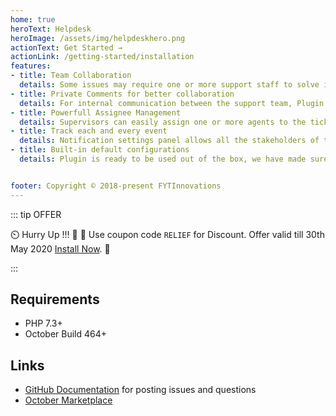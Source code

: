 ```yaml
---
home: true
heroText: Helpdesk
heroImage: /assets/img/helpdeskhero.png
actionText: Get Started →
actionLink: /getting-started/installation
features:
- title: Team Collaboration
  details: Some issues may require one or more support staff to solve it. Plugin allows you to assign more than one assignee to a ticket. The combined effort for closing a ticet is reflected on the dashboard under both the assignees.
- title: Private Comments for better collaboration
  details: For internal communication between the support team, Plugin allows you to post a private comment on the ticket.
- title: Powerfull Assignee Management
  details: Supervisors can easily assign one or more agents to the ticket. Agents can easily collaborate and resolve high priority tickets which needs to be addressed immediately.
- title: Track each and every event
  details: Notification settings panel allows all the stakeholders of the ticket to be  notified on various events such as ticket creation, comment on the ticket, private comments, change of status and many more !
- title: Built-in default configurations
  details: Plugin is ready to be used out of the box, we have made sure to configure the basic settings and seed essential data for you.


footer: Copyright © 2018-present FYTInnovations
---
```


::: tip OFFER

 :timer_clock: Hurry Up !!! :tada: :confetti_ball: Use coupon code `RELIEF` for  Discount. Offer valid till 30th May 2020 [Install Now](https://octobercms.com/plugin/fytinnovations-helpdesk).  :tada:

:::

## Requirements

- PHP 7.3+
- October Build 464+

## Links

- [GitHub Documentation](https://github.com/fytinnovations/oc-helpdesk) for posting issues and questions
- [October Marketplace](https://octobercms.com/plugin/fytinnovations-helpdesk)
